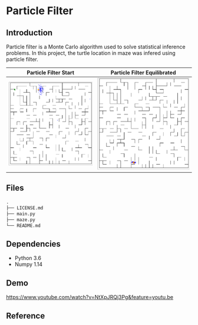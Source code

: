 # Particle Filter

## Introduction

Particle filter is a Monte Carlo algorithm used to solve statistical inference problems. In this project, the turtle location in maze was infered using particle filter. 

Particle Filter Start | Particle Filter Equilibrated
:-------------------------:|:-------------------------:
![](figures/particle_filter_start.png)  |  ![](figures/particle_filter_converged.png) 


## Files

```
.
├── LICENSE.md
├── main.py
├── maze.py
└── README.md
```

## Dependencies

* Python 3.6
* Numpy 1.14

##



## Demo

https://www.youtube.com/watch?v=NtXpJRQj3Pg&feature=youtu.be

## Reference
